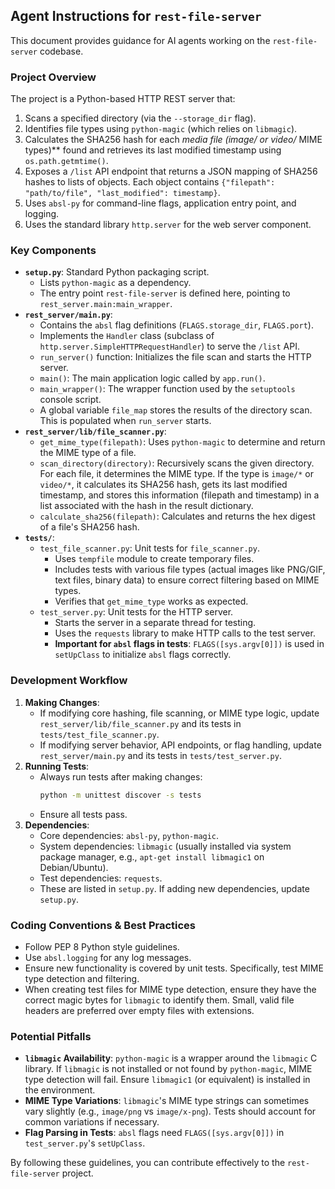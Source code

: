 ## Agent Instructions for `rest-file-server`

This document provides guidance for AI agents working on the `rest-file-server` codebase.

### Project Overview

The project is a Python-based HTTP REST server that:
1.  Scans a specified directory (via the `--storage_dir` flag).
2.  Identifies file types using `python-magic` (which relies on `libmagic`).
3.  Calculates the SHA256 hash for each **media file (image/* or video/* MIME types)** found and retrieves its last modified timestamp using `os.path.getmtime()`.
4.  Exposes a `/list` API endpoint that returns a JSON mapping of SHA256 hashes to lists of objects. Each object contains `{"filepath": "path/to/file", "last_modified": timestamp}`.
5.  Uses `absl-py` for command-line flags, application entry point, and logging.
6.  Uses the standard library `http.server` for the web server component.

### Key Components

-   **`setup.py`**: Standard Python packaging script.
    -   Lists `python-magic` as a dependency.
    -   The entry point `rest-file-server` is defined here, pointing to `rest_server.main:main_wrapper`.
-   **`rest_server/main.py`**:
    -   Contains the `absl` flag definitions (`FLAGS.storage_dir`, `FLAGS.port`).
    -   Implements the `Handler` class (subclass of `http.server.SimpleHTTPRequestHandler`) to serve the `/list` API.
    -   `run_server()` function: Initializes the file scan and starts the HTTP server.
    -   `main()`: The main application logic called by `app.run()`.
    -   `main_wrapper()`: The wrapper function used by the `setuptools` console script.
    -   A global variable `file_map` stores the results of the directory scan. This is populated when `run_server` starts.
-   **`rest_server/lib/file_scanner.py`**:
    -   `get_mime_type(filepath)`: Uses `python-magic` to determine and return the MIME type of a file.
    -   `scan_directory(directory)`: Recursively scans the given directory. For each file, it determines the MIME type. If the type is `image/*` or `video/*`, it calculates its SHA256 hash, gets its last modified timestamp, and stores this information (filepath and timestamp) in a list associated with the hash in the result dictionary.
    -   `calculate_sha256(filepath)`: Calculates and returns the hex digest of a file's SHA256 hash.
-   **`tests/`**:
    -   `test_file_scanner.py`: Unit tests for `file_scanner.py`.
        -   Uses `tempfile` module to create temporary files.
        -   Includes tests with various file types (actual images like PNG/GIF, text files, binary data) to ensure correct filtering based on MIME types.
        -   Verifies that `get_mime_type` works as expected.
    -   `test_server.py`: Unit tests for the HTTP server.
        -   Starts the server in a separate thread for testing.
        -   Uses the `requests` library to make HTTP calls to the test server.
        -   **Important for `absl` flags in tests**: `FLAGS([sys.argv[0]])` is used in `setUpClass` to initialize `absl` flags correctly.

### Development Workflow

1.  **Making Changes**:
    -   If modifying core hashing, file scanning, or MIME type logic, update `rest_server/lib/file_scanner.py` and its tests in `tests/test_file_scanner.py`.
    -   If modifying server behavior, API endpoints, or flag handling, update `rest_server/main.py` and its tests in `tests/test_server.py`.
2.  **Running Tests**:
    -   Always run tests after making changes:
        ```bash
        python -m unittest discover -s tests
        ```
    -   Ensure all tests pass.
3.  **Dependencies**:
    -   Core dependencies: `absl-py`, `python-magic`.
    -   System dependencies: `libmagic` (usually installed via system package manager, e.g., `apt-get install libmagic1` on Debian/Ubuntu).
    -   Test dependencies: `requests`.
    -   These are listed in `setup.py`. If adding new dependencies, update `setup.py`.

### Coding Conventions & Best Practices

-   Follow PEP 8 Python style guidelines.
-   Use `absl.logging` for any log messages.
-   Ensure new functionality is covered by unit tests. Specifically, test MIME type detection and filtering.
-   When creating test files for MIME type detection, ensure they have the correct magic bytes for `libmagic` to identify them. Small, valid file headers are preferred over empty files with extensions.

### Potential Pitfalls

-   **`libmagic` Availability**: `python-magic` is a wrapper around the `libmagic` C library. If `libmagic` is not installed or not found by `python-magic`, MIME type detection will fail. Ensure `libmagic1` (or equivalent) is installed in the environment.
-   **MIME Type Variations**: `libmagic`'s MIME type strings can sometimes vary slightly (e.g., `image/png` vs `image/x-png`). Tests should account for common variations if necessary.
-   **Flag Parsing in Tests**: `absl` flags need `FLAGS([sys.argv[0]])` in `test_server.py`'s `setUpClass`.

By following these guidelines, you can contribute effectively to the `rest-file-server` project.
